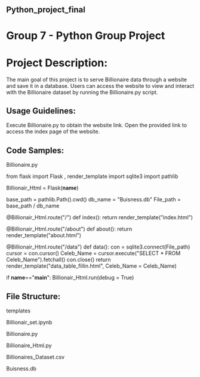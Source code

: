 ## Python_project_final

# Group 7 - Python Group Project

# Project Description: 
The main goal of this project is to serve Billionaire data through a website and save it in a database. Users can access the website to view and interact with the Billionaire dataset by running the Billionaire.py script.

## Usage Guidelines:
Execute Billionaire.py to obtain the website link.
Open the provided link to access the index page of the website.

## Code Samples:
Billionaire.py

from flask import Flask , render_template
import sqlite3
import pathlib


Billionair_Html = Flask(__name__)


base_path = pathlib.Path().cwd()
db_name = "Buisness.db"
File_path = base_path / db_name

@Billionair_Html.route("/")
def index():
    return render_template("index.html")
    
@Billionair_Html.route("/about")
def about():
    return render_template("about.html")        
    
@Billionair_Html.route("/data")
def data():
    con = sqlite3.connect(File_path)
    cursor = con.cursor()
    Celeb_Name = cursor.execute("SELECT * FROM Celeb_Name").fetchall()
    con.close()
    return render_template("data_table_fillin.html", Celeb_Name = Celeb_Name)

    
    
if __name__=="__main__":
    Billionair_Html.run(debug = True)    


  ##  File Structure:
templates

Billionair_set.ipynb

Billionaire.py

Billionaire_Html.py

Billionaires_Dataset.csv

Buisness.db
